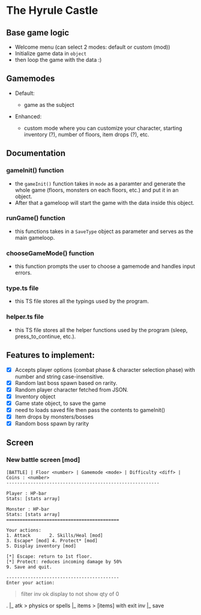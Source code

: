# The Hyrule Castle

## Base game logic

- Welcome menu (can select 2 modes: default or custom (mod))
- Initialize game data in `object`
- then loop the game with the data :)

	
## Gamemodes

- Default:

  - game as the subject

- Enhanced:
  - custom mode where you can customize your character, starting inventory (?), number of floors, item drops (?), etc. 

## Documentation
### gameInit() function

- the `gameInit()` function takes in `mode` as a paramter and generate the whole game (floors, monsters on each floors, etc.) and put it in an object. 
- After that a gameloop will start the game with the data inside this object.

### runGame() function

- this functions takes in a `SaveType` object as parameter and serves as the main gameloop.

### chooseGameMode() function
- this function prompts the user to choose a gamemode and handles input errors.

### type.ts file
- this TS file stores all the typings used by the program.

### helper.ts file
- this TS file stores all the helper functions used by the program (sleep, press_to_continue, etc.).
## Features to implement:

- [x] Accepts player options (combat phase & character selection phase) with number and string case-insensitive.
- [x] Random last boss spawn based on rarity.
- [x] Random player character fetched from JSON.
- [x] Inventory object
- [x] Game state object, to save the game
- [x] need to loads saved file then pass the contents to gameInit()
- [x] Item drops by monsters/bosses
- [x] Random boss spawn by rarity

## Screen

### New battle screen [mod] 

```
[BATTLE] | Floor <number> | Gamemode <mode> | Difficulty <diff> | Coins : <number>
---------------------------------------------------------

Player : HP-bar
Stats: [stats array]

Monster : HP-bar
Stats: [stats array]
==========================================

Your actions:
1. Attack       2. Skills/Heal [mod]
3. Escape* [mod] 4. Protect* [mod]
5. Display inventory [mod]

[*] Escape: return to 1st floor.
[*] Protect: reduces incoming damage by 50% 
9. Save and quit.

------------------------------------------
Enter your action:
```


> filter inv ok display to not show qty of 0

.
|_ atk > physics or spells
|_ items > [items] with exit inv
|_ save
